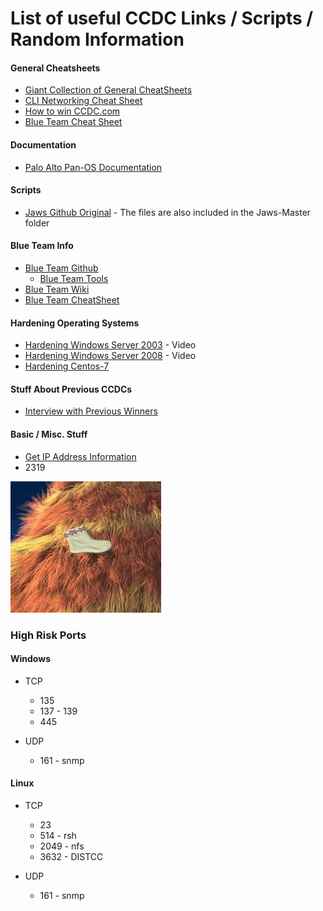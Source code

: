 # List of useful CCDC Links / Scripts / Random Information
#### General Cheatsheets
* [Giant Collection of General CheatSheets](https://cheatsheetseries.owasp.org/)
* [CLI Networking Cheat Sheet](https://docs.paloaltonetworks.com/pan-os/7-1/pan-os-cli-quick-start/cli-cheat-sheets/cli-cheat-sheet-networking)
* [How to win CCDC.com](http://howtowinccdc.com/wiki/)
* [Blue Team Cheat Sheet](https://github.com/chrisjd20/Blue-Team-Cheat-Sheets/blob/master/BTCSwGSEnotes.pdf)

#### Documentation
* [Palo Alto Pan-OS Documentation](https://docs.paloaltonetworks.com/pan-os.html)

#### Scripts
* [Jaws Github Original](https://github.com/411Hall/JAWS) - The files are also included in the Jaws-Master folder

#### Blue Team Info
* [Blue Team Github](https://github.com/sans-blue-team/blue-team-wiki)
  * [Blue Team Tools](https://github.com/sans-blue-team/blue-team-wiki/tree/gh-pages/Tools)
* [Blue Team Wiki](https://www.sans.org/blog/blue-team-defender-guide-capture-the-flag-cheat-sheet/)
* [Blue Team CheatSheet](https://www.opsfolio.com/resource-center-cat/cheat-sheets/ciso-blue-team-sysadmin-and-webadmin-cheat-sheets/)

#### Hardening Operating Systems
* [Hardening Windows Server 2003](https://www.youtube.com/watch?v=cPW7qOC0Hog) - Video
* [Hardening Windows Server 2008](https://www.youtube.com/watch?v=ycrqbu0rVnI) - Video
* [Hardening Centos-7](https://highon.coffee/blog/security-harden-centos-7/)

#### Stuff About Previous CCDCs
* [Interview with Previous Winners](https://www.csis.org/podcasts/technology-policy-podcast/interview-winners-national-collegiate-cyber-defense-competition)

#### Basic / Misc. Stuff
* [Get IP Address Information](https://bgp.he.net/)
* 2319
<img src="CCDChint.jpg">


### High Risk Ports
#### Windows
* TCP
  * 135
  * 137 - 139
  * 445

* UDP
  * 161 - snmp

#### Linux
* TCP
  * 23
  * 514 - rsh
  * 2049 - nfs
  * 3632 - DISTCC
  
* UDP
  * 161 - snmp
